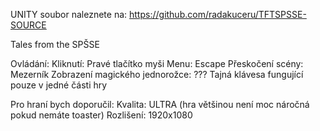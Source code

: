 UNITY soubor naleznete na: https://github.com/radakuceru/TFTSPSSE-SOURCE

Tales from the SPŠSE

Ovládání:
Kliknutí: Pravé tlačítko myši
Menu: Escape
Přeskočení scény: Mezerník
Zobrazení magického jednorožce: ??? Tajná klávesa fungující pouze v jedné části hry

Pro hraní bych doporučil:
Kvalita: ULTRA (hra většinou není moc náročná pokud nemáte toaster)
Rozlišení: 1920x1080


